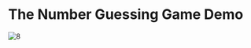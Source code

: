 # The Number Guessing Game Demo
![8](https://github.com/user-attachments/assets/c3ad73af-d5fe-43e1-9776-3d30e5e16363)
